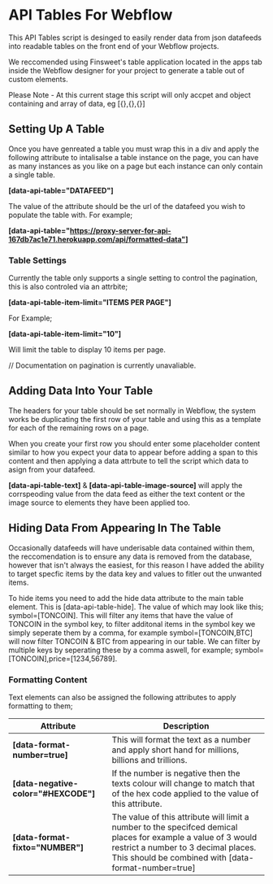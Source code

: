 # API Tables For Webflow #

This API Tables script is desinged to easily render data from json datafeeds into readable tables on the front end of your Webflow projects. 

We reccomended using Finsweet's table application located in the apps tab inside the Webflow designer for your project to generate a table out of custom elements. 

Please Note - At this current stage this script will only accpet and object containing and array of data, eg [{},{},{}]

## Setting Up A Table ##

Once you have genreated a table you must wrap this in a div and apply the following attribute to intalisalse a table instance on the page, you can have as many instances as you like on a page but each instance can only contain a single table. 

**[data-api-table="DATAFEED"]**

The value of the attribute should be the url of the datafeed you wish to populate the table with. For example; 

**[data-api-table="https://proxy-server-for-api-167db7ac1e71.herokuapp.com/api/formatted-data"]**

### Table Settings ###

Currently the table only supports a single setting to control the pagination, this is also controled via an attrbite; 

**[data-api-table-item-limit="ITEMS PER PAGE"]**

For Example;

**[data-api-table-item-limit="10"]**

Will limit the table to display 10 items per page. 

// Documentation on pagination is currently unavaliable.  

## Adding Data Into Your Table ##

The headers for your table should be set normally in Webflow, the system works be duplicating the first row of your table and using this as a template for each of the remaining rows on a page. 

When you create your first row you should enter some placeholder content similar to how you expect your data to appear before adding a span to this content and then applying a data attrbute to tell the script which data to asign from your datafeed. 

**[data-api-table-text]** & **[data-api-table-image-source]** will apply the corrspeoding value from the data feed as either the text content or the image source to elements they have been applied too. 

## Hiding Data From Appearing In The Table ##

Occasionally datafeeds will have underisable data contained within them, the reccomendation is to ensure any data is removed from the database, however that isn't always the easiest, for this reason I have added the ability to target specfic items by the data key and values to fitler out the unwanted items. 

To hide items you need to add the hide data attribute to the main table element. This is [data-api-table-hide]. The value of which may look like this; symbol=[TONCOIN]. This will filter any items that have the value of TONCOIN in the symbol key, to filter additonal items in the symbol key we simply seperate them by a comma, for example symbol=[TONCOIN,BTC] will now filter TONCOIN & BTC from appearing in our table. We can filter by multiple keys by seperating these by a comma aswell, for example; symbol=[TONCOIN],price=[1234,56789].

### Formatting Content #### 

Text elements can also be assigned the following attributes to apply formatting to them; 

| Attribute  | Description |
| ---------- | ----------- |
| **[data-format-number=true]** | This will format the text as a number and apply short hand for millions, billions and trillions. |
| **[data-negative-color="#HEXCODE"]** | If the number is negative then the texts colour will change to match that of the hex code applied to the value of this attribute. |
| **[data-format-fixto="NUMBER"]** | The value of this attribute will limit a number to the specifced demical places for example a value of 3 would restrict a number to 3 decimal places. This should be combined with [data-format-number=true] |
